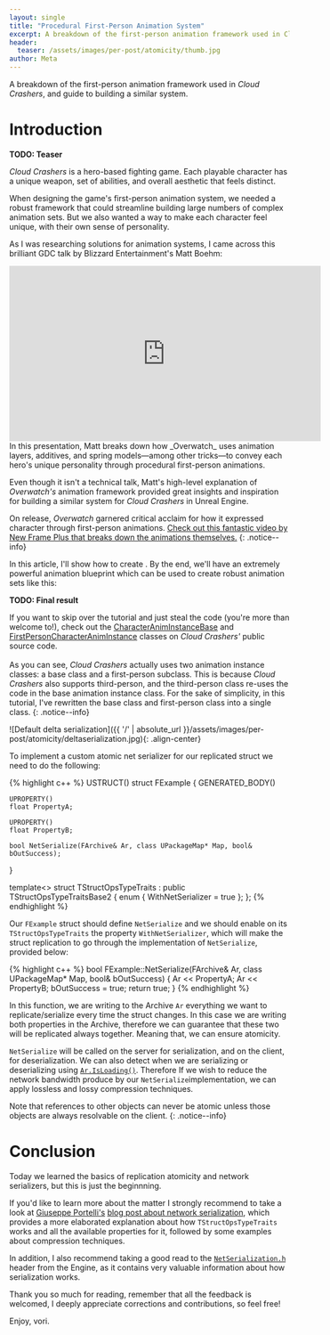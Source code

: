```yaml
---
layout: single
title: "Procedural First-Person Animation System"
excerpt: A breakdown of the first-person animation framework used in Cloud Crashers, and guide to building a similar system.
header:
  teaser: /assets/images/per-post/atomicity/thumb.jpg
author: Meta
---
```


A breakdown of the first-person animation framework used in _Cloud Crashers_, and guide to building a similar system.

# Introduction

**TODO: Teaser**

_Cloud Crashers_ is a hero-based fighting game. Each playable character has a unique weapon, set of abilities, and overall aesthetic that feels distinct. 

When designing the game's first-person animation system, we needed a robust framework that could streamline building large numbers of complex animation sets. But we also wanted a way to make each character feel unique, with their own sense of personality.

As I was researching solutions for animation systems, I came across this brilliant GDC talk by Blizzard Entertainment's Matt Boehm:

<iframe width="560" height="315" src="https://www.youtube.com/embed/7t0hLZd_8Z4?si=M6_tnPrCOSfHf0jU&amp;start=1192" title="YouTube video player" frameborder="0" allow="accelerometer; autoplay; clipboard-write; encrypted-media; gyroscope; picture-in-picture; web-share" referrerpolicy="strict-origin-when-cross-origin" allowfullscreen></iframe>
<br>
In this presentation, Matt breaks down how _Overwatch_ uses animation layers, additives, and spring models—among other tricks—to convey each hero's unique personality through procedural first-person animations.

Even though it isn't a technical talk, Matt's high-level explanation of _Overwatch's_ animation framework provided great insights and inspiration for building a similar system for _Cloud Crashers_ in Unreal Engine.

On release, _Overwatch_ garnered critical acclaim for how it expressed character through first-person animations. [Check out this fantastic video by New Frame Plus that breaks down the animations themselves.](https://www.youtube.com/watch?v=7Dga-UqdBR8)
{: .notice--info}

In this article, I'll show how to create . By the end, we'll have an extremely powerful animation blueprint which can be used to create robust animation sets like this:

**TODO: Final result**

If you want to skip over the tutorial and just steal the code (you're more than welcome to!), check out the [CharacterAnimInstanceBase](https://github.com/ChangeStudios/ProjectCrash/blob/release/Source/ProjectCrash/Animation/CharacterAnimInstanceBase.h) and [FirstPersonCharacterAnimInstance](https://github.com/ChangeStudios/ProjectCrash/blob/release/Source/ProjectCrash/Animation/FirstPersonCharacterAnimInstance.h) classes on _Cloud Crashers'_ public source code.
<br>
<br>
As you can see, _Cloud Crashers_ actually uses two animation instance classes: a base class and a first-person subclass. This is because _Cloud Crashers_ also supports third-person, and the third-person class re-uses the code in the base animation instance class. For the sake of simplicity, in this tutorial, I've rewritten the base class and first-person class into a single class.
{: .notice--info}



![Default delta serialization]({{ '/' | absolute_url }}/assets/images/per-post/atomicity/deltaserialization.jpg){: .align-center}

To implement a custom atomic net serializer for our replicated struct we need to do the following:

{% highlight c++ %}
USTRUCT()
struct FExample
{
GENERATED_BODY()

	UPROPERTY()
	float PropertyA;

	UPROPERTY()
	float PropertyB;
 
	bool NetSerialize(FArchive& Ar, class UPackageMap* Map, bool& bOutSuccess);
}

template<>
struct TStructOpsTypeTraits<FExample> : public TStructOpsTypeTraitsBase2<FExample>
{
enum
{
WithNetSerializer = true
};
};
{% endhighlight %}

Our `FExample` struct should define `NetSerialize` and we should enable on its `TStructOpsTypeTraits` the property `WithNetSerializer`, which will make the struct replication to go through the implementation of `NetSerialize`, provided below:

{% highlight c++ %}
bool FExample::NetSerialize(FArchive& Ar, class UPackageMap* Map, bool& bOutSuccess)
{
Ar << PropertyA;
Ar << PropertyB;
bOutSuccess = true;
return true;
}
{% endhighlight %}

In this function, we are writing to the Archive `Ar` everything we want to replicate/serialize every time the struct changes. In this case we are writing both properties in the Archive, therefore we can guarantee that these two will be replicated always together. Meaning that, we can ensure atomicity.

`NetSerialize` will be called on the server for serialization, and on the client, for deserialization. We can also detect when we are serializing or deserializing using [`Ar.IsLoading()`](https://docs.unrealengine.com/4.27/en-US/API/Runtime/Core/Serialization/FArchiveState/IsLoading/). Therefore If we wish to reduce the network bandwidth produce by our `NetSerialize`implementation, we can apply lossless and lossy compression techniques.

Note that references to other objects can never be atomic unless those objects are always resolvable on the client.
{: .notice--info}

# Conclusion

Today we learned the basics of replication atomicity and network serializers, but this is just the beginnning.

If you'd like to learn more about the matter I strongly recommend to take a look at [Giuseppe Portelli's](https://twitter.com/gportelli) [blog post about network serialization](http://www.aclockworkberry.com/custom-struct-serialization-for-networking-in-unreal-engine/), which provides a more elaborated explanation about how `TStructOpsTypeTraits` works and all the available properties for it, followed by some examples about compression techniques.

In addition, I also recommend taking a good read to the [`NetSerialization.h`](https://github.com/EpicGames/UnrealEngine/blob/release/Engine/Source/Runtime/Engine/Classes/Engine/NetSerialization.h) header from the Engine, as it contains very valuable information about how serialization works.

Thank you so much for reading, remember that all the feedback is welcomed, I deeply appreciate corrections and contributions, so feel free!

Enjoy, vori.